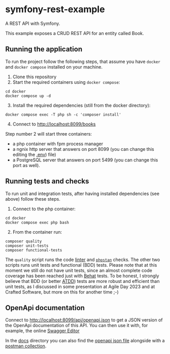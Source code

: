 # symfony-rest-example

A REST API with Symfony.

This example exposes a CRUD REST API for an entity called Book.

## Running the application

To run the project follow the following steps, that assume you have `docker` and `docker compose` installed on your
machine.

1. Clone this repository
2. Start the required containers using `docker compose`:

```shell
cd docker
docker compose up -d
```

3. Install the required dependencies (still from the docker directory):

```shell
docker compose exec -T php sh -c 'composer install'
```

4. Connect to [http://localhost:8099/books](http://localhost:8099/books)

Step number 2 will start three containers:

- a php container with fpm process manager
- a ngnix http server that answers on port 8099 (you can change this editing the [.env](./docker/.env)) file)
- a PostgreSQL server that answers on port 5499 (you can change this port as well).

## Running tests and checks

To run unit and integration tests, after having installed dependencies (see above) follow these steps.

1. Connect to the php container:

```shell
cd docker
docker compose exec php bash
```

2. From the container run:

```shell
composer quality
composer unit-tests
composer functional-tests
```

The `quality` script runs the code [linter](https://laravel.com/docs/11.x/pint) and [`phpstan`](https://phpstan.org)
checks.
The other two scripts runs unit tests and functional (BDD) tests. Please note that at this moment we still do not have
unit tests,
since an almost complete code coverage has been reached just with [Behat](https://docs.behat.org/en/latest/) tests.
To be honest, I strongly believe that BDD (or
better [ATDD](https://en.wikipedia.org/wiki/Acceptance_test-driven_development))
tests are more robust and efficient than unit tests,
as I discussed in some presentation at Agile Day 2023 and at Crafted Software, but more on this for another time ;-)

## OpenApi documentation

Connect to [http://localhost:8099/api/openapi.json](http://localhost:8099/api/openapi.json) to get a JSON version of the
OpenApi
documentation of this API.
You can then use it with, for example, the online [Swagger Editor](https://editor.swagger.io)

In the [docs](docs) directory you can also find the [openapi json file](docs/openapi.json) alongside with
a [postman collection](docs/postman-books.json).